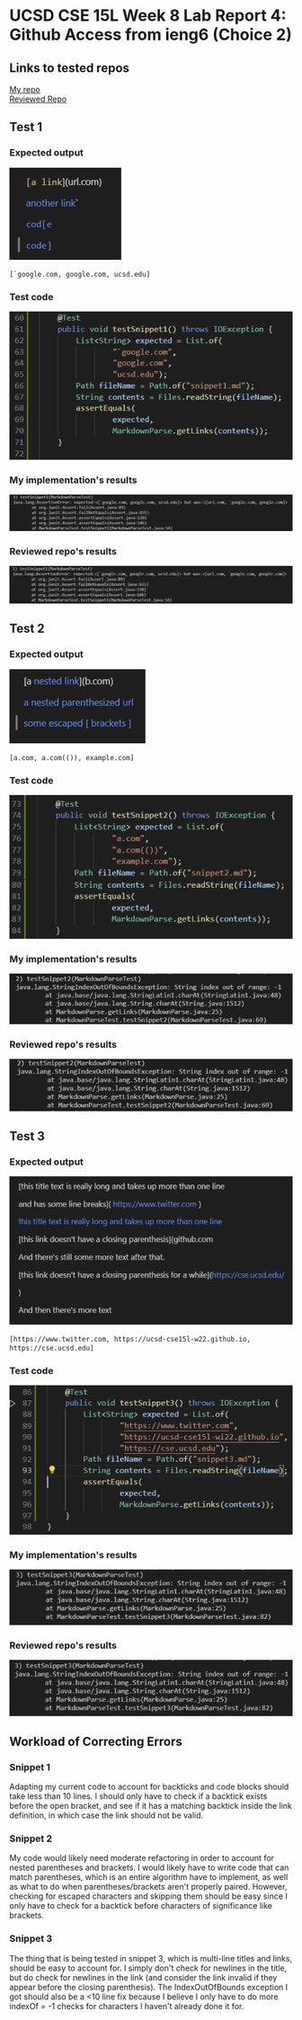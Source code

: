 
UCSD CSE 15L Week 8 Lab Report 4: Github Access from ieng6 (Choice 2)
========================
## Links to tested repos
[My repo](www.example.com)  
[Reviewed Repo](www.example.com)  

## Test 1
### Expected output
![snippet1preivew](assets/images/lab4/snippet1preview.png)  
```
[`google.com, google.com, ucsd.edu]  
```
### Test code
![test1code](assets/images/lab4/test1code.png)  
### My implementation's results
![my1result](assets/images/lab4/my1result.png)  
### Reviewed repo's results
![review1result](assets/images/lab4/review1result.png)

## Test 2
### Expected output
![snippet2preivew](assets/images/lab4/preview2snippet.png)  
```
[a.com, a.com(()), example.com]
```
### Test code
![test2code](assets/images/lab4/test2code.png)
### My implementation's results
![my2result](assets/images/lab4/my2result.png)  
### Reviewed repo's results
![review2result](assets/images/lab4/review2result.png)

## Test 3
### Expected output
![snippet3preivew](assets/images/lab4/preview3snippet.png)  
```
[https://www.twitter.com, https://ucsd-cse15l-w22.github.io, https://cse.ucsd.edu]
```
### Test code
![test3code](assets/images/lab4/test3code.png)
### My implementation's results
![my3result](assets/images/lab4/my3result.png)  
### Reviewed repo's results
![review3result](assets/images/lab4/review3result.png)

## Workload of Correcting Errors
### Snippet 1
Adapting my current code to account for backticks and code blocks should take less than 10 lines. I should only have to check if a backtick exists before the open bracket, and see if it has a matching backtick inside the link definition, in which case the link should not be valid.
### Snippet 2
My code would likely need moderate refactoring in order to account for nested parentheses and brackets. I would likely have to write code that can match parentheses, which is an entire algorithm have to implement, as well as what to do when parentheses/brackets aren't properly paired. However, checking for escaped characters and skipping them should be easy since I only have to check for a backtick before characters of significance like brackets.  
### Snippet 3
The thing that is being tested in snippet 3, which is multi-line titles and links, should be easy to account for. I simply don't check for newlines in the title, but do check for newlines in the link (and consider the link invalid if they appear before the closing parenthesis). The IndexOutOfBounds exception I got should also be a <10 line fix because I believe I only have to do more indexOf = -1 checks for characters I haven't already done it for.